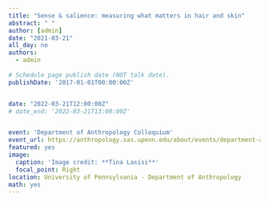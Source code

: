 ```yaml
---
title: "Sense & salience: measuring what matters in hair and skin"
abstract: " "
author: [admin]
date: "2021-03-21"
all_day: no
authors:
  - admin
  
# Schedule page publish date (NOT talk date).
publishDate: '2017-01-01T00:00:00Z'


date: "2022-03-21T12:00:00Z"
# date_end: '2022-03-21T13:00:00Z'


event: 'Department of Anthropology Colloquium'
event_url: https://anthropology.sas.upenn.edu/about/events/department-anthropology-colloquium-series
featured: yes
image:
  caption: 'Image credit: **Tina Lasisi**'
  focal_point: Right
location: University of Pennsylvania - Department of Anthropology
math: yes
---
```

